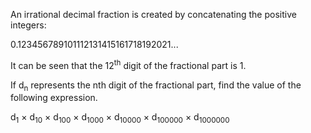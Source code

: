 An irrational decimal fraction is created by concatenating the positive integers:

0.123456789101112131415161718192021...

It can be seen that the 12<sup>th</sup> digit of the fractional part is 1.

If d<sub>n</sub> represents the nth digit of the fractional part, find the value of the following expression.

d<sub>1</sub> × d<sub>10</sub> × d<sub>100</sub> × d<sub>1000</sub> × d<sub>10000</sub> × d<sub>100000</sub> × d<sub>1000000</sub>